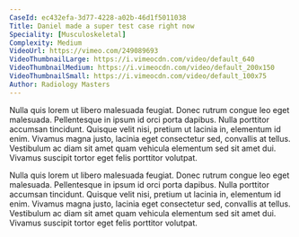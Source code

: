 ```yaml
---
CaseId: ec432efa-3d77-4228-a02b-46d1f5011038
Title: Daniel made a super test case right now
Speciality: [Musculoskeletal]
Complexity: Medium
VideoUrl: https://vimeo.com/249089693
VideoThumbnailLarge: https://i.vimeocdn.com/video/default_640
VideoThumbnailMedium: https://i.vimeocdn.com/video/default_200x150
VideoThumbnailSmall: https://i.vimeocdn.com/video/default_100x75
Author: Radiology Masters
---
```


<p>Nulla quis lorem ut libero malesuada feugiat. Donec rutrum congue leo eget malesuada. Pellentesque in ipsum id orci porta dapibus. Nulla porttitor accumsan tincidunt. Quisque velit nisi, pretium ut lacinia in, elementum id enim. Vivamus magna justo, lacinia eget consectetur sed, convallis at tellus. Vestibulum ac diam sit amet quam vehicula elementum sed sit amet dui. Vivamus suscipit tortor eget felis porttitor volutpat.</p><p>Nulla quis lorem ut libero malesuada feugiat. Donec rutrum congue leo eget malesuada. Pellentesque in ipsum id orci porta dapibus. Nulla porttitor accumsan tincidunt. Quisque velit nisi, pretium ut lacinia in, elementum id enim. Vivamus magna justo, lacinia eget consectetur sed, convallis at tellus. Vestibulum ac diam sit amet quam vehicula elementum sed sit amet dui. Vivamus suscipit tortor eget felis porttitor volutpat.<br></p>